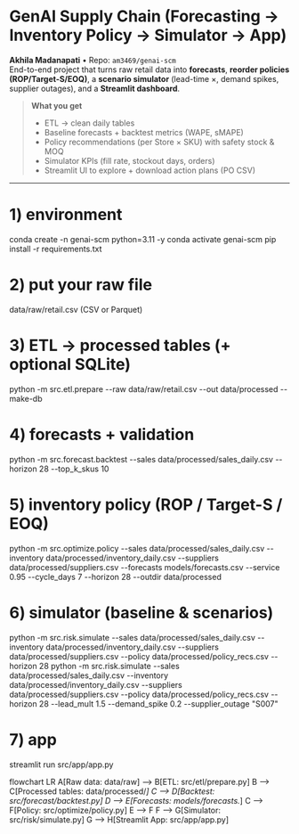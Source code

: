 # GenAI Supply Chain (Forecasting → Inventory Policy → Simulator → App)

**Akhila Madanapati** • Repo: `am3469/genai-scm`  
End-to-end project that turns raw retail data into **forecasts**, **reorder policies (ROP/Target-S/EOQ)**, a **scenario simulator** (lead-time ×, demand spikes, supplier outages), and a **Streamlit dashboard**.

> **What you get**
> - ETL → clean daily tables  
> - Baseline forecasts + backtest metrics (WAPE, sMAPE)  
> - Policy recommendations (per Store × SKU) with safety stock & MOQ  
> - Simulator KPIs (fill rate, stockout days, orders)  
> - Streamlit UI to explore + download action plans (PO CSV)

---

# 1) environment
conda create -n genai-scm python=3.11 -y
conda activate genai-scm
pip install -r requirements.txt

# 2) put your raw file
data/raw/retail.csv  (CSV or Parquet)

# 3) ETL → processed tables (+ optional SQLite)
python -m src.etl.prepare --raw data/raw/retail.csv --out data/processed --make-db

# 4) forecasts + validation
python -m src.forecast.backtest --sales data/processed/sales_daily.csv --horizon 28 --top_k_skus 10

# 5) inventory policy (ROP / Target-S / EOQ)
python -m src.optimize.policy --sales data/processed/sales_daily.csv --inventory data/processed/inventory_daily.csv --suppliers data/processed/suppliers.csv --forecasts models/forecasts.csv --service 0.95 --cycle_days 7 --horizon 28 --outdir data/processed

# 6) simulator (baseline & scenarios)
python -m src.risk.simulate --sales data/processed/sales_daily.csv --inventory data/processed/inventory_daily.csv --suppliers data/processed/suppliers.csv --policy data/processed/policy_recs.csv --horizon 28
python -m src.risk.simulate --sales data/processed/sales_daily.csv --inventory data/processed/inventory_daily.csv --suppliers data/processed/suppliers.csv --policy data/processed/policy_recs.csv --horizon 28 --lead_mult 1.5 --demand_spike 0.2 --supplier_outage "S007"

# 7) app
streamlit run src/app/app.py


flowchart LR
  A[Raw data: data/raw] --> B[ETL: src/etl/prepare.py]
  B --> C[Processed tables: data/processed/*]
  C --> D[Backtest: src/forecast/backtest.py]
  D --> E[Forecasts: models/forecasts.*]
  C --> F[Policy: src/optimize/policy.py]
  E --> F
  F --> G[Simulator: src/risk/simulate.py]
  G --> H[Streamlit App: src/app/app.py]
